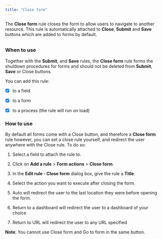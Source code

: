 ```yaml
---
title: "Close form"
---
```




The **Close form** rule closes the form to allow users to navigate to another resource. This rule is automatically attached to **Close**, **Submit** and **Save** buttons which are added to forms by default. 

###### 

### When to use

Together with the **Submit**, and **Save** rules, the **Close form** rule forms the shutdown procedures for forms and should not be deleted from **Submit**, **Save** or Close buttons.

You can add this rule:

- [x] to a field
- [x] to a form 
- [x] to a process (the rule will run on load)



### How to use

By default all forms come with a Close button, and therefore a **Close form** rule however, you can set a close rule yourself, and redirect the user anywhere with the Close rule. To do so:

1. Select a field to attach the rule to.

2. Click on **Add a rule** > **Form actions** > **Close form**. 

3. In the **Edit rule - Close form** dialog box, give the rule a **Title**. 

4. Select the action you want to execute after closing the form.

5. Auto will redirect the user to the last location they were before opening the form.

6. Return to a dashboard will redirect the user to a dashboard of your choice

7. Return to URL will redirect the user to any URL specified

**Note**: You cannot use Close form and Go to form in the same button.



